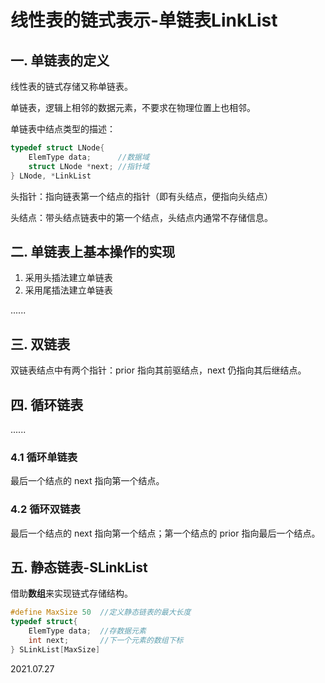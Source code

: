 # 线性表的链式表示-单链表LinkList

## 一. 单链表的定义

线性表的链式存储又称单链表。

单链表，逻辑上相邻的数据元素，不要求在物理位置上也相邻。

单链表中结点类型的描述：

~~~c
typedef struct LNode{
    ElemType data;		//数据域
    struct LNode *next;	//指针域
} LNode, *LinkList
~~~

头指针：指向链表第一个结点的指针（即有头结点，便指向头结点）

头结点：带头结点链表中的第一个结点，头结点内通常不存储信息。

## 二. 单链表上基本操作的实现

1. 采用头插法建立单链表
2. 采用尾插法建立单链表

......

## 三. 双链表

双链表结点中有两个指针：prior 指向其前驱结点，next 仍指向其后继结点。

## 四. 循环链表

......

### 4.1 循环单链表

最后一个结点的 next 指向第一个结点。

### 4.2 循环双链表

最后一个结点的 next 指向第一个结点；第一个结点的 prior 指向最后一个结点。

## 五. 静态链表-SLinkList

借助**数组**来实现链式存储结构。

~~~c
#define MaxSize 50	//定义静态链表的最大长度
typedef struct{
    ElemType data;	//存数据元素
    int next;		//下一个元素的数组下标
} SLinkList[MaxSize]
~~~

2021.07.27